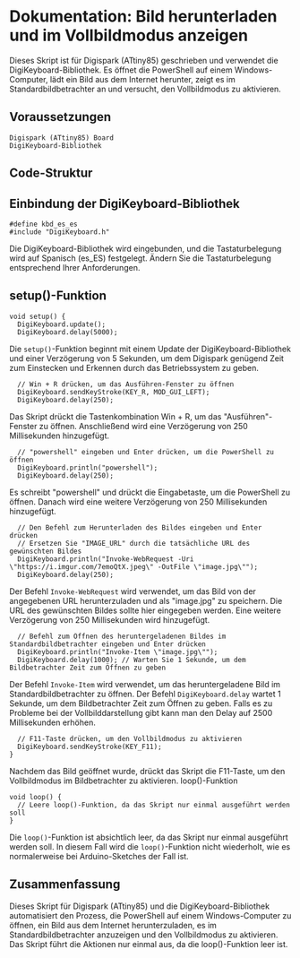 
# Dokumentation: Bild herunterladen und im Vollbildmodus anzeigen

Dieses Skript ist für Digispark (ATtiny85) geschrieben und verwendet die DigiKeyboard-Bibliothek. Es öffnet die PowerShell auf einem Windows-Computer, lädt ein Bild aus dem Internet herunter, zeigt es im Standardbildbetrachter an und versucht, den Vollbildmodus zu aktivieren.

## Voraussetzungen

    Digispark (ATtiny85) Board
    DigiKeyboard-Bibliothek

## Code-Struktur
## Einbindung der DigiKeyboard-Bibliothek


```
#define kbd_es_es
#include "DigiKeyboard.h"
```

Die DigiKeyboard-Bibliothek wird eingebunden, und die Tastaturbelegung wird auf Spanisch (es_ES) festgelegt. Ändern Sie die Tastaturbelegung entsprechend Ihrer Anforderungen.
## setup()-Funktion

```
void setup() {
  DigiKeyboard.update();
  DigiKeyboard.delay(5000); 
  ```

Die `setup()`-Funktion beginnt mit einem Update der DigiKeyboard-Bibliothek und einer Verzögerung von 5 Sekunden, um dem Digispark genügend Zeit zum Einstecken und Erkennen durch das Betriebssystem zu geben.

```
  // Win + R drücken, um das Ausführen-Fenster zu öffnen
  DigiKeyboard.sendKeyStroke(KEY_R, MOD_GUI_LEFT);
  DigiKeyboard.delay(250);
  ```

Das Skript drückt die Tastenkombination Win + R, um das "Ausführen"-Fenster zu öffnen. Anschließend wird eine Verzögerung von 250 Millisekunden hinzugefügt.

```
  // "powershell" eingeben und Enter drücken, um die PowerShell zu öffnen
  DigiKeyboard.println("powershell");
  DigiKeyboard.delay(250);
  ```

Es schreibt "powershell" und drückt die Eingabetaste, um die PowerShell zu öffnen. Danach wird eine weitere Verzögerung von 250 Millisekunden hinzugefügt.

```
  // Den Befehl zum Herunterladen des Bildes eingeben und Enter drücken
  // Ersetzen Sie "IMAGE_URL" durch die tatsächliche URL des gewünschten Bildes
  DigiKeyboard.println("Invoke-WebRequest -Uri \"https://i.imgur.com/7emoQtX.jpeg\" -OutFile \"image.jpg\"");
  DigiKeyboard.delay(250);
  ```

Der Befehl `Invoke-WebRequest` wird verwendet, um das Bild von der angegebenen URL herunterzuladen und als "image.jpg" zu speichern. Die URL des gewünschten Bildes sollte hier eingegeben werden. Eine weitere Verzögerung von 250 Millisekunden wird hinzugefügt.

```
  // Befehl zum Öffnen des heruntergeladenen Bildes im Standardbildbetrachter eingeben und Enter drücken
  DigiKeyboard.println("Invoke-Item \"image.jpg\"");
  DigiKeyboard.delay(1000); // Warten Sie 1 Sekunde, um dem Bildbetrachter Zeit zum Öffnen zu geben
  ```

Der Befehl `Invoke-Item` wird verwendet, um das heruntergeladene Bild im Standardbildbetrachter zu öffnen. Der Befehl `DigiKeyboard.delay` wartet 1 Sekunde, um dem Bildbetrachter Zeit zum Öffnen zu geben. Falls es zu Probleme bei der Vollbilddarstellung gibt kann man den Delay auf 2500 Millisekunden erhöhen.

```
  // F11-Taste drücken, um den Vollbildmodus zu aktivieren
  DigiKeyboard.sendKeyStroke(KEY_F11);
}
```

Nachdem das Bild geöffnet wurde, drückt das Skript die F11-Taste, um den Vollbildmodus im Bildbetrachter zu aktivieren.
loop()-Funktion

```
void loop() {
  // Leere loop()-Funktion, da das Skript nur einmal ausgeführt werden soll
}
```

Die `loop()`-Funktion ist absichtlich leer, da das Skript nur einmal ausgeführt werden soll. In diesem Fall wird die `loop()`-Funktion nicht wiederholt, wie es normalerweise bei Arduino-Sketches der Fall ist.

## Zusammenfassung

Dieses Skript für Digispark (ATtiny85) und die DigiKeyboard-Bibliothek automatisiert den Prozess, die PowerShell auf einem Windows-Computer zu öffnen, ein Bild aus dem Internet herunterzuladen, es im Standardbildbetrachter anzuzeigen und den Vollbildmodus zu aktivieren. Das Skript führt die Aktionen nur einmal aus, da die loop()-Funktion leer ist.
